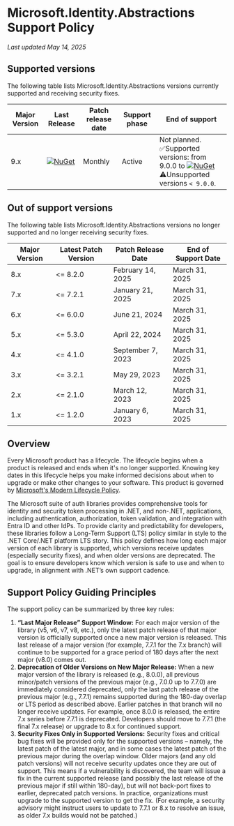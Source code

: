# Microsoft.Identity.Abstractions Support Policy

_Last updated May 14, 2025_

## Supported versions
The following table lists Microsoft.Identity.Abstractions versions currently supported and receiving security fixes.

| Major Version | Last Release | Patch release date  | Support phase|End of support |
| --------------|--------------|--------|------------|--------|
| 9.x           | [![NuGet](https://img.shields.io/nuget/v/Microsoft.Identity.Abstractions.svg?style=flat-square&label=nuget&colorB=00b200)](https://www.nuget.org/packages/Microsoft.Identity.Abstractions/)   |Monthly| Active | Not planned.<br/>✅Supported versions: from 9.0.0 to [![NuGet](https://img.shields.io/nuget/v/Microsoft.Identity.Abstractions.svg?style=flat-square&label=nuget&colorB=00b200)](https://www.nuget.org/packages/Microsoft.Identity.Abstractions/)<br/>⚠️Unsupported versions `< 9.0.0`.|

## Out of support versions
The following table lists Microsoft.Identity.Abstractions versions no longer supported and no longer receiving security fixes.

| Major Version | Latest Patch Version| Patch Release Date | End of Support Date|
| --------------|--------------|--------|--------|
| 8.x           | <= 8.2.0       | February 14, 2025      | March 31, 2025  |
| 7.x           | <= 7.2.1       | January 21, 2025       | March 31, 2025  |
| 6.x           | <= 6.0.0       | June 21, 2024          | March 31, 2025  |
| 5.x           | <= 5.3.0       | April 22, 2024         | March 31, 2025  |
| 4.x           | <= 4.1.0       | September 7, 2023      | March 31, 2025  |
| 3.x           | <= 3.2.1       | May 29, 2023           | March 31, 2025  |
| 2.x           | <= 2.1.0       | March 12, 2023         | March 31, 2025  |
| 1.x           | <= 1.2.0       | January 6, 2023        | March 31, 2025  |

## Overview

Every Microsoft product has a lifecycle. The lifecycle begins when a product is released and ends when it's no longer supported. Knowing key dates in this lifecycle helps you make informed decisions about when to upgrade or make other changes to your software. This product is governed by [Microsoft's Modern Lifecycle Policy](https://learn.microsoft.com/en-us/lifecycle/policies/modern).

The Microsoft suite of auth libraries provides comprehensive tools for identity and security token processing in .NET, and non-.NET, applications, including authentication, authorization, token validation, and integration with Entra ID and other IdPs. To provide clarity and predictability for developers, these libraries follow a Long-Term Support (LTS) policy similar in style to the .NET Core/.NET platform LTS story. This policy defines how long each major version of each library is supported, which versions receive updates (especially security fixes), and when older versions are deprecated. The goal is to ensure developers know which version is safe to use and when to upgrade, in alignment with .NET’s own support cadence.

## Support Policy Guiding Principles
The support policy can be summarized by three key rules:
1. **“Last Major Release” Support Window:** For each major version of the library (v5, v6, v7, v8, etc.), only the latest patch release of that major version is officially supported once a new major version is released. This last release of a major version (for example, 7.7.1 for the 7.x branch) will continue to be supported for a grace period of 180 days after the next major (v8.0) comes out.
2. **Deprecation of Older Versions on New Major Release:** When a new major version of the library is released (e.g., 8.0.0), all previous minor/patch versions of the previous major (e.g., 7.0.0 up to 7.7.0) are immediately considered deprecated, only the last patch release of the previous major (e.g., 7.7.1) remains supported during the 180-day overlap or LTS period as described above. Earlier patches in that branch will no longer receive updates. For example, once 8.0.0 is released, the entire 7.x series before 7.7.1 is deprecated. Developers should move to 7.7.1 (the final 7.x release) or upgrade to 8.x for continued support.
3. **Security Fixes Only in Supported Versions:** Security fixes and critical bug fixes will be provided only for the supported versions – namely, the latest patch of the latest major, and in some cases the latest patch of the previous major during the overlap window. Older majors (and any old patch versions) will not receive security updates once they are out of support. This means if a vulnerability is discovered, the team will issue a fix in the current supported release (and possibly the last release of the previous major if still within 180-day), but will not back-port fixes to earlier, deprecated patch versions. In practice, organizations must upgrade to the supported version to get the fix. (For example, a security advisory might instruct users to update to 7.7.1 or 8.x to resolve an issue, as older 7.x builds would not be patched.)
